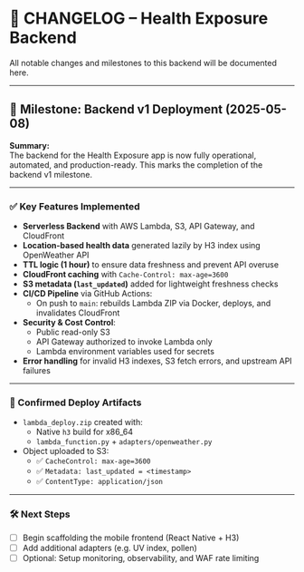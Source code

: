 
# 🧾 CHANGELOG – Health Exposure Backend

All notable changes and milestones to this backend will be documented here.

---

## 📌 Milestone: Backend v1 Deployment (2025-05-08)

**Summary:**  
The backend for the Health Exposure app is now fully operational, automated, and production-ready. This marks the completion of the backend v1 milestone.

---

### ✅ Key Features Implemented

- **Serverless Backend** with AWS Lambda, S3, API Gateway, and CloudFront
- **Location-based health data** generated lazily by H3 index using OpenWeather API
- **TTL logic (1 hour)** to ensure data freshness and prevent API overuse
- **CloudFront caching** with `Cache-Control: max-age=3600`
- **S3 metadata (`last_updated`)** added for lightweight freshness checks
- **CI/CD Pipeline** via GitHub Actions:
  - On push to `main`: rebuilds Lambda ZIP via Docker, deploys, and invalidates CloudFront
- **Security & Cost Control**:
  - Public read-only S3
  - API Gateway authorized to invoke Lambda only
  - Lambda environment variables used for secrets
- **Error handling** for invalid H3 indexes, S3 fetch errors, and upstream API failures

---

### 📁 Confirmed Deploy Artifacts

- `lambda_deploy.zip` created with:
  - Native `h3` build for x86_64
  - `lambda_function.py` + `adapters/openweather.py`
- Object uploaded to S3:
  - ✅ `CacheControl: max-age=3600`
  - ✅ `Metadata: last_updated = <timestamp>`
  - ✅ `ContentType: application/json`

---

### 🛠 Next Steps

- [ ] Begin scaffolding the mobile frontend (React Native + H3)
- [ ] Add additional adapters (e.g. UV index, pollen)
- [ ] Optional: Setup monitoring, observability, and WAF rate limiting
